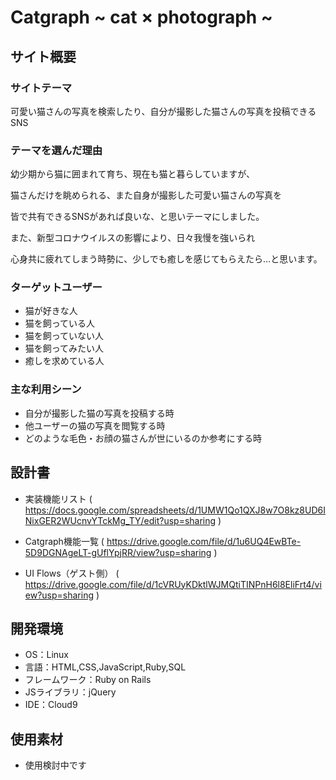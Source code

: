 # Catgraph ~ cat × photograph ~

## サイト概要
### サイトテーマ
可愛い猫さんの写真を検索したり、自分が撮影した猫さんの写真を投稿できるSNS

### テーマを選んだ理由
幼少期から猫に囲まれて育ち、現在も猫と暮らしていますが、

猫さんだけを眺められる、また自身が撮影した可愛い猫さんの写真を

皆で共有できるSNSがあれば良いな、と思いテーマにしました。

また、新型コロナウイルスの影響により、日々我慢を強いられ

心身共に疲れてしまう時勢に、少しでも癒しを感じてもらえたら…と思います。


### ターゲットユーザー
- 猫が好きな人
- 猫を飼っている人
- 猫を飼っていない人
- 猫を飼ってみたい人
- 癒しを求めている人

### 主な利用シーン
- 自分が撮影した猫の写真を投稿する時
- 他ユーザーの猫の写真を閲覧する時
- どのような毛色・お顔の猫さんが世にいるのか参考にする時

## 設計書
- 実装機能リスト
  ( https://docs.google.com/spreadsheets/d/1UMW1Qo1QXJ8w7O8kz8UD6INixGER2WUcnvYTckMg_TY/edit?usp=sharing )

- Catgraph機能一覧
  ( https://drive.google.com/file/d/1u6UQ4EwBTe-5D9DGNAgeLT-gUflYpjRR/view?usp=sharing )

- UI Flows（ゲスト側）
  ( https://drive.google.com/file/d/1cVRUyKDktlWJMQtiTINPnH6l8EliFrt4/view?usp=sharing )

## 開発環境
- OS：Linux
- 言語：HTML,CSS,JavaScript,Ruby,SQL
- フレームワーク：Ruby on Rails
- JSライブラリ：jQuery
- IDE：Cloud9

## 使用素材
- 使用検討中です